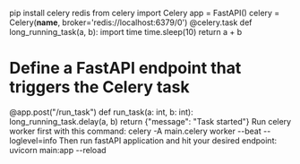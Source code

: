 pip install celery redis
from celery import Celery
app = FastAPI()
celery = Celery(__name__, broker='redis://localhost:6379/0')
@celery.task
def long_running_task(a, b):
    import time
    time.sleep(10)
    return a + b
# Define a FastAPI endpoint that triggers the Celery task
@app.post("/run_task")
def run_task(a: int, b: int):
    long_running_task.delay(a, b)
    return {"message": "Task started"}
Run celery worker first with this command:
celery -A main.celery worker --beat --loglevel=info
Then run fastAPI application and hit your desired endpoint:
 uvicorn main:app --reload
